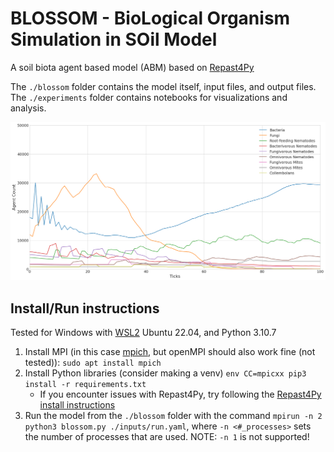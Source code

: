 # BLOSSOM - BioLogical Organism Simulation in SOil Model
A soil biota agent based model (ABM) based on [Repast4Py](https://repast.github.io/repast4py.site/index.html)

The `./blossom` folder contains the model itself, input files, and output files. The `./experiments` folder contains notebooks for visualizations and analysis.


<img src="output.png" alt="A 2D line diagram with ticks from 0 to 1000 on the x axis, and counts of agents in the model from 0 to 4000 on the y axis. There are twelve coloroued lines that show the evolution of counts per organism group over time."/>

## Install/Run instructions
Tested for Windows with [WSL2](https://learn.microsoft.com/en-us/windows/wsl/install) Ubuntu 22.04, and Python 3.10.7

1. Install MPI (in this case [mpich](https://www.mpich.org/), but openMPI should also work fine (not tested)): `sudo apt install mpich`
2. Install Python libraries (consider making a venv) `env CC=mpicxx pip3 install -r requirements.txt`
     - If you encounter issues with Repast4Py, try following the [Repast4Py install instructions](https://repast.github.io/repast4py.site/index.html)
4. Run the model from the `./blossom` folder with the command `mpirun -n 2 python3 blossom.py ./inputs/run.yaml`, where `-n <#_processes>` sets the number of processes that are used. NOTE: `-n 1` is not supported!
